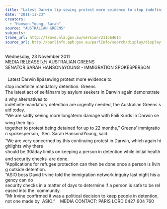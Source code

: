 ```yaml
---
title: "Latest Darwin lip-sewing protest more evidence to stop indefinite mandatory detention: Greens"
date: "2011-11-23"
creators:
  - "Hanson-Young, Sarah"
source: "AUSTRALIAN GREENS"
subjects:
trove_url: http://trove.nla.gov.au/version/211364614
source_url: http://parlinfo.aph.gov.au/parlInfo/search/display/display.w3p;query=Id%3A%22media/pressrel/1248912%22
---
```


 Wednesday, 23 November 2011    MEDIA RELEASE ï¿½ AUSTRALIAN GREENS   SENATOR SARAH HANSONâYOUNG - IMMIGRATION SPOKESPERSON 

   Latest Darwin lipâsewing protest more evidence to  stop indefinite mandatory detention: Greens    The latest act of selfâharm by asylum seekers in Darwin again demonstrates why alternatives to  indefinite mandatory detention are urgently needed, the Australian Greens said today.    “We are sadly seeing more longâterm damage with Faili Kurds in Darwin sewing their lips  together to protest being detained for up to 22 months,” Greens’ immigration spokesperson,  Sen. Sarah HansonâYoung, said.    “We are very concerned by this continuing protest in Darwin, which again highlights why there  should be 30âday limits on keeping a person in detention while initial health and security checks  are done.    “Applications for refugee protection can then be done once a person is living outside detention.    “ASIO boss David Irvine told the immigration network inquiry last night his agency can do  security checks in a matter of days to determine if a person is safe to be released into the  community.    “Mr Irvine confirmed it was a political decision to keep people in detention, not one made by  ASIO.”    MEDIA CONTACT: PARIS LORD 0427 604 760     

